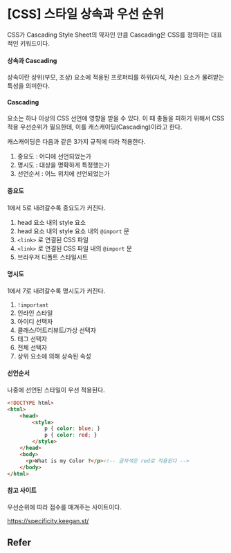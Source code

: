 # [CSS] 스타일 상속과 우선 순위

CSS가 Cascading Style Sheet의 약자인 만큼 Cascading은 CSS를 정의하는 대표적인 키워드이다.



#### 상속과 Cascading

상속이란 상위(부모, 조상) 요소에 적용된 프로퍼티를 하위(자식, 자손) 요소가 물려받는 특성을 의미한다.



#### Cascading

요소는 하나 이상의 CSS 선언에 영향을 받을 수 있다. 이 때 충돌을 피하기 위해서 CSS 적용 우선순위가 필요한데, 이를 캐스캐이딩(Cascading)이라고 한다.

캐스캐이딩은 다음과 같은 3가지 규칙에 따라 적용한다.

1. 중요도 : 어디에 선언되었는가
2. 명시도 : 대상을 명확하게 특정했는가
3. 선언순서 : 어느 위치에 선언되었는가



#### 중요도

1에서 5로 내려갈수록 중요도가 커진다.

1. head 요소 내의 style 요소
2. head 요소 내의 style 요소 내의 `@import` 문
3. `<link>` 로 연결된 CSS 파일
4. `<link>` 로 연결된 CSS 파일 내의 `@import` 문
5. 브라우저 디폴트 스타일시트



#### 명시도

1에서 7로 내려갈수록 명시도가 커진다.

1. `!important` 
2. 인라인 스타일 
3. 아이디 선택자 
4. 클래스/어트리뷰트/가상 선택자 
5. 태그 선택자 
6. 전체 선택자 
7. 상위 요소에 의해 상속된 속성



#### 선언순서 

나중에 선언된 스타일이 우선 적용된다.

```html
<!DOCTYPE html>
<html>
    <head>
        <style>
            p { color: blue; }
            p { color: red; }
        </style>
    </head>
    <body>
      <p>What is my Color ?</p><!-- 글자색은 red로 적용된다 -->
    </body>
</html>
```





#### 참고 사이트

우선순위에 따라 점수를 매겨주는 사이트이다.

<https://specificity.keegan.st/>





## Refer

[](<https://poiemaweb.com/css3-inheritance-cascading>)